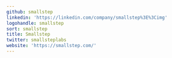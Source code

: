 ```yaml
---
github: smallstep
linkedin: 'https://linkedin.com/company/smallstep%3E%3Cimg'
logohandle: smallstep
sort: smallstep
title: Smallstep
twitter: smallsteplabs
website: 'https://smallstep.com/'
---
```

